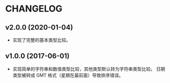 # CHANGELOG

## v2.0.0 (2020-01-04)

- 实现了完整的基本类型比较。

## v1.0.0 (2017-06-01)

- 实现简单的字符串和数值类型比较，其他类型默认转为字符串类型比较。
  日期类型被转成 GMT 格式（星期在最前面）导致排序错误。

